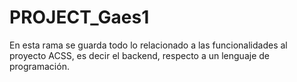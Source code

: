 # PROJECT_Gaes1
En esta rama se guarda todo lo relacionado a las funcionalidades al proyecto ACSS, es decir el backend, respecto a un lenguaje de programación.
